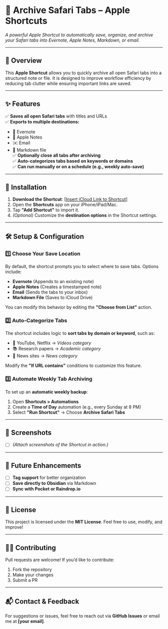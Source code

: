# 📌 Archive Safari Tabs – Apple Shortcuts

*A powerful Apple Shortcut to automatically save, organize, and archive your Safari tabs into Evernote, Apple Notes, Markdown, or email.*

---

## 📖 Overview  
This **Apple Shortcut** allows you to quickly archive all open Safari tabs into a structured note or file. It is designed to improve workflow efficiency by reducing tab clutter while ensuring important links are saved.

---

## ✨ Features  
✅ **Saves all open Safari tabs** with titles and URLs  
✅ **Exports to multiple destinations:**  
   - 📒 Evernote  
   - 📝 Apple Notes  
   - ✉️ Email  
   - 📂 Markdown file  
✅ **Optionally close all tabs after archiving**  
✅ **Auto-categorizes tabs based on keywords or domains**  
✅ **Can run manually or on a schedule (e.g., weekly auto-save)**  

---

## 📂 Installation  

1. **Download the Shortcut**: [[Insert iCloud Link to Shortcut](https://www.icloud.com/shortcuts/f3c249720e3d4212bca98c48599cae21)]  
2. Open the **Shortcuts** app on your iPhone/iPad/Mac.  
3. Tap **"Add Shortcut"** to import it.  
4. *(Optional)* Customize the **destination options** in the Shortcut settings.  

---

## 🛠️ Setup & Configuration  

### 1️⃣ Choose Your Save Location  
By default, the shortcut prompts you to select where to save tabs. Options include:
- **Evernote** (Appends to an existing note)
- **Apple Notes** (Creates a timestamped note)
- **Email** (Sends the tabs to your inbox)
- **Markdown File** (Saves to iCloud Drive)

You can modify this behavior by editing the **"Choose from List"** action.

### 2️⃣ Auto-Categorize Tabs  
The shortcut includes logic to **sort tabs by domain or keyword**, such as:
- 🎥 YouTube, Netflix → *Videos category*  
- 📚 Research papers → *Academic category*  
- 📰 News sites → *News category*  

Modify the **"If URL contains"** conditions to customize this feature.

### 3️⃣ Automate Weekly Tab Archiving  
To set up an **automatic weekly backup**:  
1. Open **Shortcuts > Automations**  
2. Create a **Time of Day** automation (e.g., every Sunday at 8 PM)  
3. Select **"Run Shortcut"** → Choose **Archive Safari Tabs**  

---

## 📸 Screenshots  
- [ ] *(Attach screenshots of the Shortcut in action.)*  

---

## 🚀 Future Enhancements  
- [ ] **Tag support** for better organization  
- [ ] **Save directly to Obsidian** via Markdown  
- [ ] **Sync with Pocket or Raindrop.io**  

---

## 📜 License  
This project is licensed under the **MIT License**. Feel free to use, modify, and improve!

---

## 👨‍💻 Contributing  
Pull requests are welcome! If you’d like to contribute:  
1. Fork the repository  
2. Make your changes  
3. Submit a PR  

---

## 📬 Contact & Feedback  
For suggestions or issues, feel free to reach out via **GitHub Issues** or email me at **[your email]**.  
